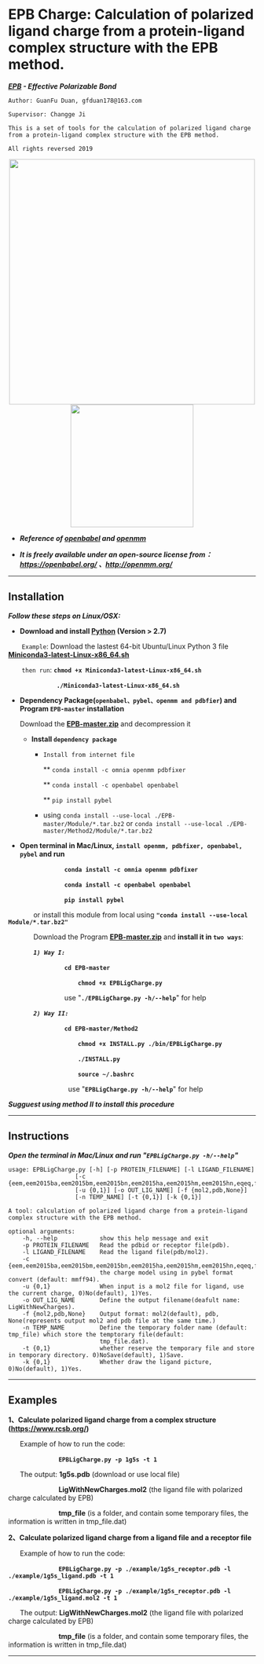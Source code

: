 EPB Charge: Calculation of polarized ligand charge from a protein-ligand complex structure with the EPB method.
================================================================================================================

***[EPB](https://pubs.acs.org/doi/pdf/10.1021/jp4080866) - Effective Polarizable Bond***

    Author: GuanFu Duan, gfduan178@163.com

    Supervisor: Changge Ji

    This is a set of tools for the calculation of polarized ligand charge from a protein-ligand complex structure with the EPB method.

    All rights reversed 2019

<div align="center">
    <img src="https://media.springernature.com/lw685/springer-static/image/art%3A10.1186%2F1758-2946-3-33/MediaObjects/13321_2011_Article_216_Figa_HTML.gif?as=webp" width="500" \><img src="https://avatars1.githubusercontent.com/u/52428936?s=400&v=4" width="250" \>
</div>  

* ***Reference of [openbabel](https://jcheminf.biomedcentral.com/track/pdf/10.1186/1758-2946-3-33) and [openmm](https://journals.plos.org/ploscompbiol/article/file?id=10.1371/journal.pcbi.1005659&type=printable)***  

* ***It is freely available under an open-source license from：https://openbabel.org/ 、http://openmm.org/***  

----------------------------------------------------------------------------------------

Installation
------------
***Follow these steps on Linux/OSX:***  
* **Download and install [Python](https://conda.io/miniconda.html) (Version > 2.7)**  

&nbsp;&nbsp;&nbsp;&nbsp;&nbsp;&nbsp; ```Example```: Download the lastest 64-bit Ubuntu/Linux Python 3 file **[Miniconda3-latest-Linux-x86_64.sh](https://repo.anaconda.com/miniconda/Miniconda3-latest-Linux-x86_64.sh)**  

&nbsp;&nbsp;&nbsp;&nbsp;&nbsp;&nbsp; ```then run```: **```chmod +x Miniconda3-latest-Linux-x86_64.sh```**

&nbsp;&nbsp;&nbsp;&nbsp;&nbsp;&nbsp;&nbsp;&nbsp;&nbsp;&nbsp;&nbsp;&nbsp;&nbsp;&nbsp;&nbsp;&nbsp;&nbsp;&nbsp;&nbsp;&nbsp;&nbsp;&nbsp;&nbsp;&nbsp; **```./Miniconda3-latest-Linux-x86_64.sh```**   

* **Dependency Package(```openbabel、pybel、openmm and pdbfier```) and Program ```EPB-master``` installation**  
    
    Download the **[EPB-master.zip](https://codeload.github.com/Xundrug/EPB/zip/master)** and decompression it  
    
    * **Install ```dependency package```** 
    
        * ```Install from internet file``` 
        
            ** ```conda install -c omnia openmm pdbfixer```
            
            ** ```conda install -c openbabel openbabel```
            
            ** ```pip install pybel```
        
        * using ```conda install --use-local ./EPB-master/Module/*.tar.bz2``` or ```conda install --use-local ./EPB-master/Method2/Module/*.tar.bz2```

* **Open terminal in Mac/Linux, ```install openmm, pdbfixer, openbabel, pybel``` and run**  

&nbsp;&nbsp;&nbsp;&nbsp;&nbsp;&nbsp;&nbsp;&nbsp;&nbsp;&nbsp;&nbsp;&nbsp;&nbsp;&nbsp;&nbsp;&nbsp;&nbsp;&nbsp;&nbsp;&nbsp;&nbsp;&nbsp;&nbsp;&nbsp;&nbsp;&nbsp;&nbsp;&nbsp; **```conda install -c omnia openmm pdbfixer```**  

&nbsp;&nbsp;&nbsp;&nbsp;&nbsp;&nbsp;&nbsp;&nbsp;&nbsp;&nbsp;&nbsp;&nbsp;&nbsp;&nbsp;&nbsp;&nbsp;&nbsp;&nbsp;&nbsp;&nbsp;&nbsp;&nbsp;&nbsp;&nbsp;&nbsp;&nbsp;&nbsp;&nbsp; **```conda install -c openbabel openbabel```**  

&nbsp;&nbsp;&nbsp;&nbsp;&nbsp;&nbsp;&nbsp;&nbsp;&nbsp;&nbsp;&nbsp;&nbsp;&nbsp;&nbsp;&nbsp;&nbsp;&nbsp;&nbsp;&nbsp;&nbsp;&nbsp;&nbsp;&nbsp;&nbsp;&nbsp;&nbsp;&nbsp;&nbsp; **```pip install pybel```**  
  
&nbsp;&nbsp;&nbsp;&nbsp;&nbsp;&nbsp;&nbsp;&nbsp;&nbsp;&nbsp;&nbsp;&nbsp; or install this module from local using **```"conda install --use-local Module/*.tar.bz2"```**  

&nbsp;&nbsp;&nbsp;&nbsp;&nbsp;&nbsp;&nbsp;&nbsp;&nbsp;&nbsp;&nbsp;&nbsp; Download the Program **[EPB-master.zip](https://codeload.github.com/Xundrug/EPB/zip/master)** and **install it in ```two ways```**:

&nbsp;&nbsp;&nbsp;&nbsp;&nbsp;&nbsp;&nbsp;&nbsp;&nbsp;&nbsp;&nbsp;&nbsp; ***```1) Way I:```***

&nbsp;&nbsp;&nbsp;&nbsp;&nbsp;&nbsp;&nbsp;&nbsp;&nbsp;&nbsp;&nbsp;&nbsp;&nbsp;&nbsp;&nbsp;&nbsp;&nbsp;&nbsp;&nbsp;&nbsp;&nbsp;&nbsp;&nbsp;&nbsp;&nbsp;&nbsp;&nbsp;&nbsp; **```cd EPB-master```**

&nbsp;&nbsp;&nbsp;&nbsp;&nbsp;&nbsp;&nbsp;&nbsp;&nbsp;&nbsp;&nbsp;&nbsp;&nbsp;&nbsp;&nbsp;&nbsp;&nbsp;&nbsp;&nbsp;&nbsp;&nbsp;&nbsp;&nbsp;&nbsp;&nbsp;&nbsp;&nbsp;&nbsp;&nbsp;&nbsp;&nbsp;&nbsp;&nbsp;&nbsp;&nbsp; **```chmod +x EPBLigCharge.py```**

&nbsp;&nbsp;&nbsp;&nbsp;&nbsp;&nbsp;&nbsp;&nbsp;&nbsp;&nbsp;&nbsp;&nbsp;&nbsp;&nbsp;&nbsp;&nbsp;&nbsp;&nbsp;&nbsp;&nbsp;&nbsp;&nbsp;&nbsp;&nbsp;&nbsp;&nbsp;&nbsp;&nbsp; use "**```./EPBLigCharge.py -h/--help```**" for help  

&nbsp;&nbsp;&nbsp;&nbsp;&nbsp;&nbsp;&nbsp;&nbsp;&nbsp;&nbsp;&nbsp;&nbsp; ***```2) Way II:```***  

&nbsp;&nbsp;&nbsp;&nbsp;&nbsp;&nbsp;&nbsp;&nbsp;&nbsp;&nbsp;&nbsp;&nbsp;&nbsp;&nbsp;&nbsp;&nbsp;&nbsp;&nbsp;&nbsp;&nbsp;&nbsp;&nbsp;&nbsp;&nbsp;&nbsp;&nbsp;&nbsp;&nbsp; **```cd EPB-master/Method2```**  

&nbsp;&nbsp;&nbsp;&nbsp;&nbsp;&nbsp;&nbsp;&nbsp;&nbsp;&nbsp;&nbsp;&nbsp;&nbsp;&nbsp;&nbsp;&nbsp;&nbsp;&nbsp;&nbsp;&nbsp;&nbsp;&nbsp;&nbsp;&nbsp;&nbsp;&nbsp;&nbsp;&nbsp;&nbsp;&nbsp;&nbsp;&nbsp;&nbsp;&nbsp;&nbsp; **```chmod +x INSTALL.py ./bin/EPBLigCharge.py```**    

&nbsp;&nbsp;&nbsp;&nbsp;&nbsp;&nbsp;&nbsp;&nbsp;&nbsp;&nbsp;&nbsp;&nbsp;&nbsp;&nbsp;&nbsp;&nbsp;&nbsp;&nbsp;&nbsp;&nbsp;&nbsp;&nbsp;&nbsp;&nbsp;&nbsp;&nbsp;&nbsp;&nbsp;&nbsp;&nbsp;&nbsp;&nbsp;&nbsp;&nbsp;&nbsp; **```./INSTALL.py```**  

&nbsp;&nbsp;&nbsp;&nbsp;&nbsp;&nbsp;&nbsp;&nbsp;&nbsp;&nbsp;&nbsp;&nbsp;&nbsp;&nbsp;&nbsp;&nbsp;&nbsp;&nbsp;&nbsp;&nbsp;&nbsp;&nbsp;&nbsp;&nbsp;&nbsp;&nbsp;&nbsp;&nbsp;&nbsp;&nbsp;&nbsp;&nbsp;&nbsp;&nbsp;&nbsp; **```source ~/.bashrc```**  

&nbsp;&nbsp;&nbsp;&nbsp;&nbsp;&nbsp;&nbsp;&nbsp;&nbsp;&nbsp;&nbsp;&nbsp;&nbsp;&nbsp;&nbsp;&nbsp;&nbsp;&nbsp;&nbsp;&nbsp;&nbsp;&nbsp;&nbsp;&nbsp;&nbsp;&nbsp;&nbsp;&nbsp;&nbsp;&nbsp; use "**```EPBLigCharge.py -h/--help```**" for help  
       
***Sugguest using method II to install this procedure***

------------------------------------------------------

Instructions
------------

***Open the terminal in Mac/Linux and run "```EPBLigCharge.py -h/--help```"***

    usage: EPBLigCharge.py [-h] [-p PROTEIN_FILENAME] [-l LIGAND_FILENAME]
                       [-c {eem,eem2015ba,eem2015bm,eem2015bn,eem2015ha,eem2015hm,eem2015hn,eqeq,fromfile,gasteiger,mmff94...}]
                       [-u {0,1}] [-o OUT_LIG_NAME] [-f {mol2,pdb,None}]
                       [-n TEMP_NAME] [-t {0,1}] [-k {0,1}]

    A tool: calculation of polarized ligand charge from a protein-ligand complex structure with the EPB method.

    optional arguments:
        -h, --help            show this help message and exit
        -p PROTEIN_FILENAME   Read the pdbid or receptor file(pdb).
        -l LIGAND_FILENAME    Read the ligand file(pdb/mol2).
        -c {eem,eem2015ba,eem2015bm,eem2015bn,eem2015ha,eem2015hm,eem2015hn,eqeq,fromfile,gasteiger,mmff94,none,qeq,qtpie}
                              the charge model using in pybel format convert (default: mmff94).
        -u {0,1}              When input is a mol2 file for ligand, use the current charge, 0)No(default), 1)Yes.
        -o OUT_LIG_NAME       Define the output filename(deafult name: LigWithNewCharges).
        -f {mol2,pdb,None}    Output format: mol2(default), pdb, None(represents output mol2 and pdb file at the same time.)
        -n TEMP_NAME          Define the temporary folder name (default: tmp_file) which store the temptorary file(default:
                              tmp_file.dat).
        -t {0,1}              whether reserve the temporary file and store in temporary directory. 0)NoSave(default), 1)Save.
        -k {0,1}              Whether draw the ligand picture, 0)No(default), 1)Yes.

-----------------------------------------------------------------------------------------------------------------------------

Examples
--------

**1、Calculate polarized ligand charge from a complex structure (https://www.rcsb.org/)**  

&nbsp;&nbsp;&nbsp;&nbsp;&nbsp; Example of how to run the code:
       
&nbsp;&nbsp;&nbsp;&nbsp;&nbsp;&nbsp;&nbsp;&nbsp;&nbsp;&nbsp;&nbsp;&nbsp;&nbsp;&nbsp;&nbsp;&nbsp;&nbsp;&nbsp;&nbsp;&nbsp;&nbsp;&nbsp;&nbsp;&nbsp;&nbsp; **```EPBLigCharge.py -p 1g5s -t 1  ```**  

&nbsp;&nbsp;&nbsp;&nbsp;&nbsp; The output: **1g5s.pdb** (download or use local file)  

&nbsp;&nbsp;&nbsp;&nbsp;&nbsp;&nbsp;&nbsp;&nbsp;&nbsp;&nbsp;&nbsp;&nbsp;&nbsp;&nbsp;&nbsp;&nbsp;&nbsp;&nbsp;&nbsp;&nbsp;&nbsp;&nbsp;&nbsp;&nbsp;&nbsp; **LigWithNewCharges.mol2** (the ligand file with polarized charge calculated by EPB)  

&nbsp;&nbsp;&nbsp;&nbsp;&nbsp;&nbsp;&nbsp;&nbsp;&nbsp;&nbsp;&nbsp;&nbsp;&nbsp;&nbsp;&nbsp;&nbsp;&nbsp;&nbsp;&nbsp;&nbsp;&nbsp;&nbsp;&nbsp;&nbsp;&nbsp; **tmp_file** (is a folder, and contain some temporary files, the information is written in tmp_file.dat)  
                  
**2、Calculate polarized ligand charge from a ligand file and a receptor file**

&nbsp;&nbsp;&nbsp;&nbsp;&nbsp; Example of how to run the code:

&nbsp;&nbsp;&nbsp;&nbsp;&nbsp;&nbsp;&nbsp;&nbsp;&nbsp;&nbsp;&nbsp;&nbsp;&nbsp;&nbsp;&nbsp;&nbsp;&nbsp;&nbsp;&nbsp;&nbsp;&nbsp;&nbsp;&nbsp;&nbsp;&nbsp; **```EPBLigCharge.py -p ./example/1g5s_receptor.pdb -l ./example/1g5s_ligand.pdb -t 1```**
            
&nbsp;&nbsp;&nbsp;&nbsp;&nbsp;&nbsp;&nbsp;&nbsp;&nbsp;&nbsp;&nbsp;&nbsp;&nbsp;&nbsp;&nbsp;&nbsp;&nbsp;&nbsp;&nbsp;&nbsp;&nbsp;&nbsp;&nbsp;&nbsp;&nbsp; **```EPBLigCharge.py -p ./example/1g5s_receptor.pdb -l ./example/1g5s_ligand.mol2 -t 1```**
       
&nbsp;&nbsp;&nbsp;&nbsp;&nbsp; The output: **LigWithNewCharges.mol2** (the ligand file with polarized charge calculated by EPB)  

&nbsp;&nbsp;&nbsp;&nbsp;&nbsp;&nbsp;&nbsp;&nbsp;&nbsp;&nbsp;&nbsp;&nbsp;&nbsp;&nbsp;&nbsp;&nbsp;&nbsp;&nbsp;&nbsp;&nbsp;&nbsp;&nbsp;&nbsp;&nbsp;&nbsp; **tmp_file** (is a folder, and contain some temporary files, the information is written in tmp_file.dat)

-----------------------------------------------------------------------------------------------------------------------------
